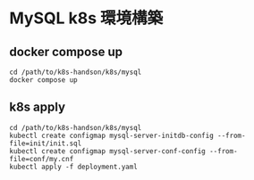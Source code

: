 # MySQL k8s 環境構築

## docker compose up

```
cd /path/to/k8s-handson/k8s/mysql
docker compose up
```

## k8s apply

```
cd /path/to/k8s-handson/k8s/mysql
kubectl create configmap mysql-server-initdb-config --from-file=init/init.sql
kubectl create configmap mysql-server-conf-config --from-file=conf/my.cnf
kubectl apply -f deployment.yaml
```
